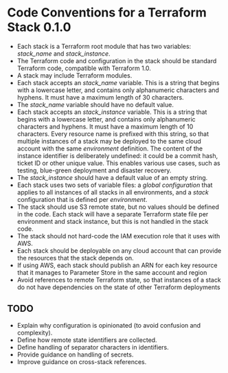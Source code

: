 # Code Conventions for a Terraform Stack 0.1.0

- Each stack is a Terraform root module that has two variables: *stack_name* and *stack_instance*.
- The Terraform code and configuration in the stack should be standard Terraform code, compatible with Terraform 1.0.
- A stack may include Terraform modules.
- Each stack accepts an *stack_name* variable. This is a string that begins with a lowercase letter, and contains only alphanumeric characters and hyphens. It must have a maximum length of 30 characters.
- The *stack_name* variable should have no default value.
- Each stack accepts an *stack_instance* variable. This is a string that begins with a lowercase letter, and contains only alphanumeric characters and hyphens. It must have a maximum length of 10 characters. Every resource name is prefixed with this string, so that multiple instances of a stack may be deployed to the same cloud account with the same *environment* definition. The content of the instance identifier is deliberately undefined: it could be a commit hash, ticket ID or other unique value. This enables various use cases, such as testing, blue-green deployment and disaster recovery.
- The *stack_instance* should have a default value of an empty string.
- Each stack uses two sets of variable files: a *global  configuration* that applies to all instances of all stacks in all environments, and a *stack* configuration that is defined per *environment*.
- The stack should use S3 remote state, but no values should be defined in the code. Each stack will have a separate Terraform state file per environment and stack instance, but this is not handled in the stack code.
- The stack should not hard-code the IAM execution role that it uses with AWS.
- Each stack should be deployable on any cloud account that can provide the resources that the stack depends on.
- If using AWS, each stack should publish an ARN for each key resource that it manages to Parameter Store in the same account and region
- Avoid references to remote Terraform state, so that instances of a stack do not have dependencies on the state of other Terraform deployments

## TODO

- Explain why configuration is opinionated (to avoid confusion and complexity).
- Define how remote state identifiers are collected.
- Define handling of separator characters in identifiers.
- Provide guidance on handling of secrets.
- Improve guidance on cross-stack references.
